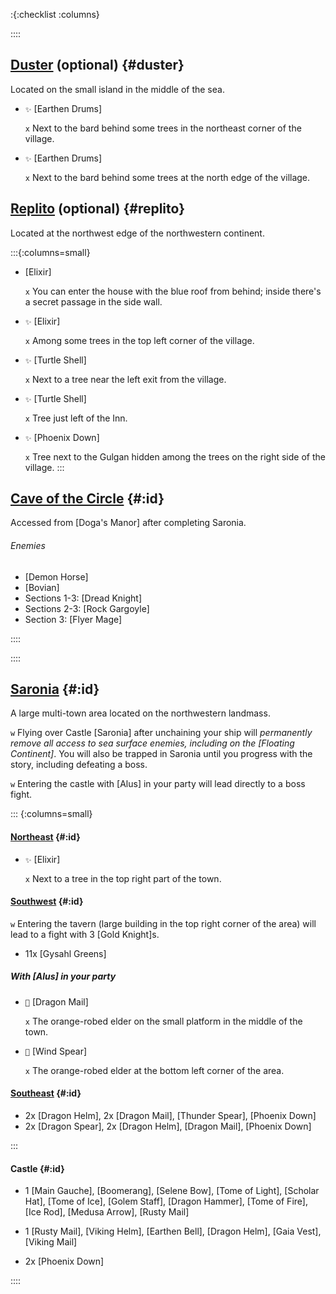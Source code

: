 :{:checklist :columns}

::::

## [Duster](@) (optional) {#duster}

Located on the small island in the middle of the sea.

* `✨` [Earthen Drums]

  `x` Next to the bard behind some trees in the northeast corner of the village.
* `✨` [Earthen Drums]

  `x` Next to the bard behind some trees at the north edge of the village.


## [Replito](@) (optional) {#replito}

Located at the northwest edge of the northwestern continent.

:::{:columns=small}

* [Elixir]

  `x` You can enter the house with the blue roof from behind; inside there's a secret passage in the side wall.
* `✨` [Elixir]

  `x` Among some trees in the top left corner of the village.
* `✨` [Turtle Shell]

  `x` Next to a tree near the left exit from the village.
* `✨` [Turtle Shell]

  `x` Tree just left of the Inn.
* `✨` [Phoenix Down]

  `x` Tree next to the Gulgan hidden among the trees on the right side of the village.
:::



## [Cave of the Circle](@) {#:id}

Accessed from [Doga's Manor] after completing Saronia.

###### Enemies
* [Demon Horse]
* [Bovian]
* Sections 1-3: [Dread Knight]
* Sections 2-3: [Rock Gargoyle]
* Section 3: [Flyer Mage]

::::


::::

## [Saronia](@) {#:id}

A large multi-town area located on the northwestern landmass.

`w` Flying over Castle [Saronia] after unchaining your ship will *permanently remove all access to sea surface enemies, including on the [Floating Continent]*. You will also be trapped in Saronia until you progress with the story, including defeating a boss.

`w` Entering the castle with [Alus] in your party will lead directly to a boss fight.

::: {:columns=small}
#### [Northeast](Saronia#Northeastern_Saronia) {#:id}

* `✨` [Elixir]

  `x` Next to a tree in the top right part of the town.


#### [Southwest](Saronia#Southwestern_Saronia) {#:id}

`w` Entering the tavern (large building in the top right corner of the area) will lead to a fight with 3 [Gold Knight]s.

* 11x [Gysahl Greens]

##### With [Alus] in your party
* `💬` [Dragon Mail]

  `x` The orange-robed elder on the small platform in the middle of the town.

* `💬` [Wind Spear]

  `x` The orange-robed elder at the bottom left corner of the area.

#### [Southeast](Saronia#Southeastern_Saronia) {#:id}

* 2x [Dragon Helm], 2x [Dragon Mail], [Thunder Spear], [Phoenix Down]
* 2x [Dragon Spear], 2x [Dragon Helm], [Dragon Mail], [Phoenix Down]

:::

#### Castle {#:id}

* 1 [Main Gauche], [Boomerang], [Selene Bow], [Tome of Light], [Scholar Hat], [Tome of Ice], [Golem Staff], [Dragon Hammer], [Tome of Fire], [Ice Rod], [Medusa Arrow], [Rusty Mail]

* 1 [Rusty Mail], [Viking Helm], [Earthen Bell], [Dragon Helm], [Gaia Vest], [Viking Mail]

* 2x [Phoenix Down]

::::